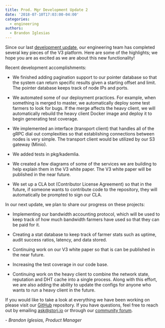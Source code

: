 ```yaml
---
title: Prod. Mgr Development Update 2
date: '2018-07-10T17:03:00-04:00'
categories:
  - engineering
authors:
  - Brandon Iglesias
---
```

Since our last [development update](https://blog.storj.io/post/175315575823/development-update-1-from-storj-labs), our engineering team has completed several key pieces of the V3 platform. Here are some of the highlights; we hope you are as excited as we are about this new functionality!

<!--more-->

Recent development accomplishments:

*   We finished adding pagination support to our pointer database so that the system can return specific results given a starting offset and limit. The pointer database keeps track of node IPs and ports.  
    
*   We automated some of our deployment practices. For example, when something is merged to master, we automatically deploy some test farmers to look for bugs. If the merge affects the heavy client, we will automatically rebuild the heavy client Docker image and deploy it to begin generating test coverage.  
    
*   We implemented an interface (transport client) that handles all of the gRPC dial out complexities so that establishing connections between nodes is very simple. The transport client would be utilized by our S3 gateway (Minio).  
    
*   We added tests in pkg/kademlia.  
    
*   We created a few diagrams of some of the services we are building to help explain them in the V3 white paper. The V3 white paper will be published in the near future.  
    
*   We set up a CLA bot (Contributor License Agreement) so that in the future, if someone wants to contribute code to the repository, they will automatically be prompted to sign our CLA.  
    

In our next update, we plan to share our progress on these projects:

*   Implementing our bandwidth accounting protocol, which will be used to keep track of how much bandwidth farmers have used so that they can be paid for it.  
    
*   Creating a stat database to keep track of farmer stats such as uptime, audit success ratios, latency, and data stored.  
    
*   Continuing work on our V3 white paper so that is can be published in the near future.  
    
*   Increasing the test coverage in our code base.  
    
*   Continuing work on the heavy client to combine the network state, reputation and DHT cache into a single process. Along with this effort, we are also adding the ability to update the configs for anyone who wants to run a heavy client in the future.  
    

If you would like to take a look at everything we have been working on please visit our [GitHub](https://github.com/storj/storj) repository. If you have questions, feel free to reach out by emailing [ask@storj.io](mailto:ask@storj.io) or through our [community forum](https://community.storj.io/).

\- _Brandon Iglesias, Product Manager_
